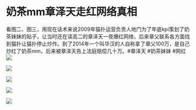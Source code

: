 # 奶茶mm章泽天走红网络真相
看图二、图三，用现在话术来说2009年猫扑运营负责人地门为了年底kpi策划了奶茶妹妹的贴子，让当时还在读高二的章泽天一夜爆红网络，后来章父联系各方面找到猫扑让猫扑停止炒作。到了2014年一个叫华汉的人自称拿了章父100万，是自己炒红了奶茶mm，后来被章泽天告上法庭赔偿几十万。#章泽天 #奶茶妹妹 #网红
![](https://sns-webpic-qc.xhscdn.com/202407111054/41555a3d89fb47997447ade4fdff4cef/1040g2sg314k8850imgdg5orslg0p2jgmfi30en0!nd_dft_wgth_webp_3)

![](https://sns-webpic-qc.xhscdn.com/202407111054/b16c359e93f7012dd67a04d63142e757/1040g2sg314k8850imgc05orslg0p2jgmma0of00!nd_dft_wlteh_webp_3)

![](https://sns-webpic-qc.xhscdn.com/202407111054/364b09edda0fef0ffd87a7923812c99a/1040g2sg314k8850imgag5orslg0p2jgmr5gfda8!nd_dft_wlteh_webp_3)

![](https://sns-webpic-qc.xhscdn.com/202407111054/a9a937e33b93f0754e7688347c156e99/1040g2sg314k8850img805orslg0p2jgms68kft8!nd_dft_wlteh_webp_3)

![](https://sns-webpic-qc.xhscdn.com/202407111054/160ce9d83d6f0020d276f77f24c23518/1040g2sg314k8850imga05orslg0p2jgmcbumnn8!nd_dft_wlteh_webp_3)
